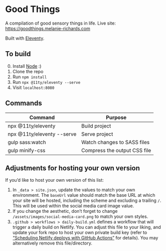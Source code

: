 # Good Things

A compilation of good sensory things in life. Live site: https://goodthings.melanie-richards.com

Built with [Eleventy](https://www.11ty.dev/docs/).

## To build

0. Install [Node](https://nodejs.org/) :)
1. Clone the repo
2. Run `npm install`
3. Run `npx @11ty/eleventy --serve`
4. Visit `localhost:8080`

## Commands

| Command                    | Purpose                      |
| -------------------------- | ---------------------------- |
| npx @11ty/eleventy         | Build project                |
| npx @11ty/eleventy --serve | Serve project                |
| gulp sass:watch            | Watch changes to SASS files  |
| gulp minify-css            | Compress the output CSS file |

## Adjustments for hosting your own version

If you’d like to host your own version of this list:

1. In `_data > site.json`, update the values to match your own environment. The `baseUrl` value should match the base URL at which your site will be hosted, including the scheme and excluding a trailing `/`. This will be used within the social media card image value.
2. If you change the aesthetic, don’t forget to change `/assets/images/social-media-card.png` to match your own styles.
3. `.github > workflows > daily-build.yml` defines a workflow that will trigger a daily build on Netlify. You can adjust this file to your liking, and update your fork repo to host your own private build key (refer to [“Scheduling Netlify deploys with GitHub Actions”](https://www.voorhoede.nl/en/blog/scheduling-netlify-deploys-with-github-actions/) for details). You may alternatively remove this file/directory.